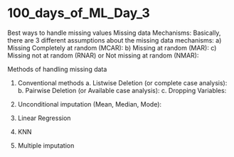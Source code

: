 # 100_days_of_ML_Day_3
Best ways to handle missing values
Missing data Mechanisms:
Basically, there are 3 different assumptions about the missing data mechanisms:
a)	Missing Completely at random (MCAR): 
b)	Missing at random (MAR): 
c)	Missing not at random (RNAR) or Not missing at random (NMAR):

Methods of handling missing data
1)	Conventional methods
a.	Listwise Deletion (or complete case analysis): 
b.	Pairwise Deletion (or Available case analysis): 
c.	Dropping Variables:

2)	Unconditional imputation (Mean, Median, Mode):
3) Linear Regression
4) KNN
5) Multiple imputation
